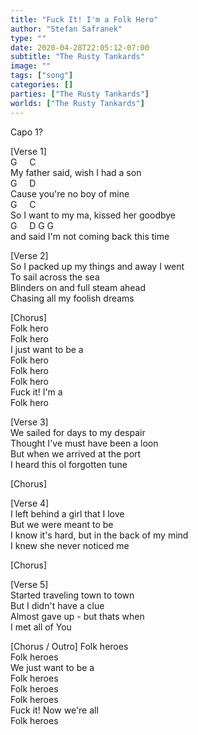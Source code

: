 ```yaml
---
title: "Fuck It! I'm a Folk Hero"
author: "Stefan Safranek"
type: ""
date: 2020-04-28T22:05:12-07:00
subtitle: "The Rusty Tankards"
image: ""
tags: ["song"]
categories: []
parties: ["The Rusty Tankards"]
worlds: ["The Rusty Tankards"]
---
```



Capo 1?

[Verse 1] <br>
G &nbsp; &nbsp; C <br>
My father said, wish I had a son <br>
G &nbsp; &nbsp; D <br>
Cause you're no boy of mine <br>
G &nbsp; &nbsp; C <br>
So I want to my ma, kissed her goodbye <br>
G &nbsp; &nbsp; D G G <br>
and said I'm not coming back this time

[Verse 2] <br>
So I packed up my things and away I went <br>
To sail across the sea <br>
Blinders on and full steam ahead <br>
Chasing all my foolish dreams

[Chorus] <br>
Folk hero <br>
Folk hero <br>
I just want to be a <br>
Folk hero <br>
Folk hero <br>
Folk hero <br>
Fuck it! I'm a <br>
Folk hero

[Verse 3] <br>
We sailed for days to my despair <br>
Thought I've must have been a loon <br>
But when we arrived at the port <br>
I heard this ol forgotten tune <br>

[Chorus]

[Verse 4] <br>
I left behind a girl that I love <br>
But we were meant to be <br>
I know it's hard, but in the back of my mind <br>
I knew she never noticed me

[Chorus]

[Verse 5] <br>
Started traveling town to town <bR>
But I didn't have a clue <br>
Almost gave up - but thats when <br>
I met all of You

[Chorus / Outro] <r>
Folk heroes <br>
Folk heroes <br>
We just want to be a <br>
Folk heroes <br>
Folk heroes <br>
Folk heroes <br>
Fuck it! Now we're all <br>
Folk heroes
